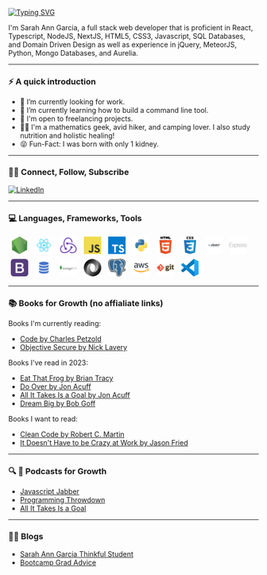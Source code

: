 [![Typing SVG](https://readme-typing-svg.herokuapp.com?font=Fira+Code&pause=1000&width=435&lines=Hi+there!+It's+nice+to+see+you+%F0%9F%91%8B%F0%9F%8F%BB)](https://git.io/typing-svg)

I'm Sarah Ann Garcia, a full stack web developer that is proficient in React, Typescript, NodeJS, NextJS, HTML5, CSS3, Javascript, SQL Databases, and Domain Driven Design as well as experience in jQuery, MeteorJS, Python, Mongo Databases, and Aurelia.

---

### ⚡️ A quick introduction

- 🔭 I’m currently looking for work.
- 🌱 I’m currently learning how to build a command line tool. 
- 💼 I'm open to freelancing projects.
- 🤟🏻 I'm a mathematics geek, avid hiker, and camping lover. I also study nutrition and holistic healing!
- 😝 Fun-Fact: I was born with only 1 kidney.

---

### 🤝🏻 Connect, Follow, Subscribe

[![LinkedIn](https://img.shields.io/badge/LinkedIn-0077B5?style=for-the-badge&logo=linkedin&logoColor=white)](https://www.linkedin.com/in/sarah-ann-garcia/)

---

### 💻 Languages, Frameworks, Tools

<p float="left">
<img style="padding:5px;" align="center" alt="NodeJS" width="35px" src="https://raw.githubusercontent.com/github/explore/80688e429a7d4ef2fca1e82350fe8e3517d3494d/topics/nodejs/nodejs.png"/>
<img style="padding:5px;" align="center" alt="ReactJS" width="35px" src="https://raw.githubusercontent.com/github/explore/80688e429a7d4ef2fca1e82350fe8e3517d3494d/topics/react/react.png"/>
<img style="padding:5px;" align="center" alt="Redux" width="35px" src="https://raw.githubusercontent.com/github/explore/80688e429a7d4ef2fca1e82350fe8e3517d3494d/topics/redux/redux.png"/>
<img style="padding:5px;" align="center" alt="JavaScript" width="35px" src="https://raw.githubusercontent.com/github/explore/80688e429a7d4ef2fca1e82350fe8e3517d3494d/topics/javascript/javascript.png">
<img style="padding:5px;" align="center" alt="TypeScript" width="35px" src="https://raw.githubusercontent.com/github/explore/80688e429a7d4ef2fca1e82350fe8e3517d3494d/topics/typescript/typescript.png">
<img style="padding:5px;" align="center" alt="Python" width="35px" src="https://raw.githubusercontent.com/github/explore/80688e429a7d4ef2fca1e82350fe8e3517d3494d/topics/python/python.png">
<img style="padding:5px;" align="center" alt="HTML" width="35px" src="https://raw.githubusercontent.com/github/explore/80688e429a7d4ef2fca1e82350fe8e3517d3494d/topics/html/html.png">
<img style="padding:5px;" align="center" alt="CSS" width="35px" src="https://raw.githubusercontent.com/github/explore/80688e429a7d4ef2fca1e82350fe8e3517d3494d/topics/css/css.png">
<img style="padding:5px;" align="center" alt="jQuery" width="35px" src="https://raw.githubusercontent.com/github/explore/80688e429a7d4ef2fca1e82350fe8e3517d3494d/topics/jquery/jquery.png">
<img style="padding:5px;" align="center" alt="Express" width="35px" src="https://raw.githubusercontent.com/github/explore/80688e429a7d4ef2fca1e82350fe8e3517d3494d/topics/express/express.png">
<img style="padding:5px;" align="center" alt="BootStrap" width="35px" src="https://raw.githubusercontent.com/github/explore/80688e429a7d4ef2fca1e82350fe8e3517d3494d/topics/bootstrap/bootstrap.png">
<img style="padding:5px;" align="center" alt="SQL" width="35px" src="https://raw.githubusercontent.com/github/explore/80688e429a7d4ef2fca1e82350fe8e3517d3494d/topics/sql/sql.png">
<img style="padding:5px;" align="center" alt="MongoDB" width="35px" src="https://raw.githubusercontent.com/github/explore/80688e429a7d4ef2fca1e82350fe8e3517d3494d/topics/mongodb/mongodb.png">
<img style="padding:5px;" align="center" alt="JSON" width="35px" src="https://raw.githubusercontent.com/github/explore/80688e429a7d4ef2fca1e82350fe8e3517d3494d/topics/json/json.png">
<img style="padding:5px;" align="center" alt="PostgreSQL" width="35px" src="https://raw.githubusercontent.com/github/explore/80688e429a7d4ef2fca1e82350fe8e3517d3494d/topics/postgresql/postgresql.png">
<img style="padding:5px;" align="center" alt="AWS" width="35px" src="https://raw.githubusercontent.com/github/explore/fbceb94436312b6dacde68d122a5b9c7d11f9524/topics/aws/aws.png">
<img style="padding:5px;" align="center" alt="Git" width="35px" src="https://raw.githubusercontent.com/github/explore/80688e429a7d4ef2fca1e82350fe8e3517d3494d/topics/git/git.png">
<img style="padding:5px;" align="center" alt="VS Code" width="35px" src="https://raw.githubusercontent.com/github/explore/80688e429a7d4ef2fca1e82350fe8e3517d3494d/topics/visual-studio-code/visual-studio-code.png">
</p>

---

### 📚 Books for Growth (no affialiate links)

Books I'm currently reading:
- [Code by Charles Petzold](https://www.goodreads.com/book/show/44882.Code)
- [Objective Secure by Nick Lavery](https://www.goodreads.com/book/show/60175582-objective-secure?ref=nav_sb_ss_1_16)

Books I've read in 2023:
- [Eat That Frog by Brian Tracy](https://www.goodreads.com/book/show/95887.Eat_That_Frog_?ref=nav_sb_ss_1_13)
- [Do Over by Jon Acuff](https://www.goodreads.com/book/show/22571775-do-over?ref=nav_sb_ss_1_14)
- [All It Takes Is a Goal by Jon Acuff](https://www.goodreads.com/book/show/122910345-all-it-takes-is-a-goal?ref=nav_sb_ss_1_22)
- [Dream Big by Bob Goff](https://www.goodreads.com/book/show/48856840-dream-big?ref=nav_sb_ss_1_9)


Books I want to read:
- [Clean Code by Robert C. Martin](https://www.goodreads.com/book/show/3735293-clean-code?ref=nav_sb_ss_1_10)
- [It Doesn't Have to be Crazy at Work by Jason Fried](https://www.goodreads.com/book/show/38900866-it-doesn-t-have-to-be-crazy-at-work?ref=nav_sb_ss_1_16)
---

### 🔍 📣 Podcasts for Growth

- [Javascript Jabber](https://open.spotify.com/show/6xpiit8aJmwDHk1rKdxmri)
- [Programming Throwdown](https://www.programmingthrowdown.com/)
- [All It Takes Is a Goal](https://jonacuff.com/podcast/)

---

### ✍🏻 Blogs

- [Sarah Ann Garcia Thinkful Student](https://www.thinkful.com/blog/she-graduated-thinkful-now-her-job-is-the-best/)
- [Bootcamp Grad Advice](https://www.thinkful.com/blog/advice-from-a-thinkful-grad-to-help-you-persevere/)
